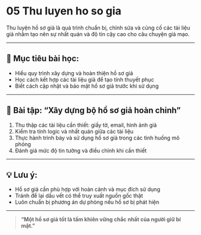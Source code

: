# 05 Thu luyen ho so gia

Thu luyện hồ sơ giả là quá trình chuẩn bị, chỉnh sửa và củng cố các tài liệu giả nhằm tạo nên sự nhất quán và độ tin cậy cao cho câu chuyện giả mạo.

---

## 🧠 Mục tiêu bài học:
- Hiểu quy trình xây dựng và hoàn thiện hồ sơ giả
- Học cách kết hợp các tài liệu giả để tạo tính thuyết phục
- Biết cách cập nhật và bảo mật hồ sơ giả trước khi sử dụng

---

## 🧪 Bài tập: “Xây dựng bộ hồ sơ giả hoàn chỉnh”
1. Thu thập các tài liệu cần thiết: giấy tờ, email, hình ảnh giả
2. Kiểm tra tính logic và nhất quán giữa các tài liệu
3. Thực hành trình bày và sử dụng hồ sơ giả trong các tình huống mô phỏng
4. Đánh giá mức độ tin tưởng và điều chỉnh khi cần thiết

---

## 💡 Lưu ý:
- Hồ sơ giả cần phù hợp với hoàn cảnh và mục đích sử dụng
- Tránh để lại dấu vết có thể truy xuất nguồn gốc thật
- Luôn chuẩn bị phương án dự phòng nếu hồ sơ bị phát hiện

---

> **“Một hồ sơ giả tốt là tấm khiên vững chắc nhất của người giữ bí mật.”**
